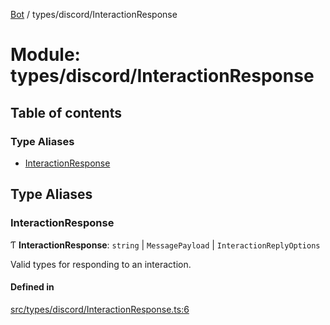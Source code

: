 [Bot](../README.md) / types/discord/InteractionResponse

# Module: types/discord/InteractionResponse

## Table of contents

### Type Aliases

- [InteractionResponse](types_discord_InteractionResponse.md#interactionresponse)

## Type Aliases

### InteractionResponse

Ƭ **InteractionResponse**: `string` \| `MessagePayload` \| `InteractionReplyOptions`

Valid types for responding to an interaction.

#### Defined in

[src/types/discord/InteractionResponse.ts:6](https://github.com/Norviah/bot/blob/520ef34/src/types/discord/InteractionResponse.ts#L6)
